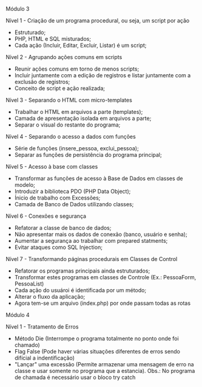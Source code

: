 Módulo 3

Nível 1 - Criação de um programa procedural, ou seja, um script por ação

- Estruturado;  
- PHP, HTML e SQL misturados;  
- Cada ação (Incluir, Editar, Excluir, Listar) é um script;  

Nível 2 - Agrupando ações comuns em scripts

- Reunir ações comuns em torno de menos scripts;  
- Incluir juntamente com a edição de registros e listar juntamente com a exclusão de registros;   
- Conceito de script e ação realizada;</li>

Nível 3 - Separando o HTML com micro-templates

- Trabalhar o HTML em arquivos a parte (templates);
- Camada de apresentação isolada em arquivos a parte;
- Separar o visual do restante do programa;

Nível 4 - Separando o acesso a dados com funções

- Série de funções (insere_pessoa, exclui_pessoa);
- Separar as funções de persistência do programa principal;

Nível 5 - Acesso à base com classes

- Transformar as funções de acesso à Base  de Dados em classes de modelo;
- Introduzir a biblioteca PDO (PHP Data Object);
- Ínicio de trabalho com Excessões;
- Camada de Banco de Dados utilizando classes;

Nível 6 - Conexões e segurança
- Refatorar a classe de banco de dados;
- Não apresentar mais os dados de conexão (banco, usuário e senha);
- Aumentar a segurança ao trabalhar com prepared statments;
- Evitar ataques como SQL Injection;

Nível 7 - Transformando páginas procedurais em Classes de Control
- Refatorar os programas principais ainda estruturados;
- Transformar estes programas em classes de Controle (Ex.: PessoaForm, PessoaList)
- Cada ação do usuároi é identificada por um método;
- Alterar o fluxo da aplicação;
- Agora tem-se um arquivo (index.php) por onde passam todas as rotas

Módulo 4

Nível 1 - Tratamento de Erros
 - Método Die (Interrompe o programa totalmente no ponto onde foi chamado)
 - Flag False (Pode haver várias situações diferentes de erros sendo difícial a indentificação)
  - "Lançar" uma excessão (Permite armazenar uma mensagem de erro na classe e usar somente no programa que a estancia). Obs.: No programa de chamada é necessário usar o bloco try catch

